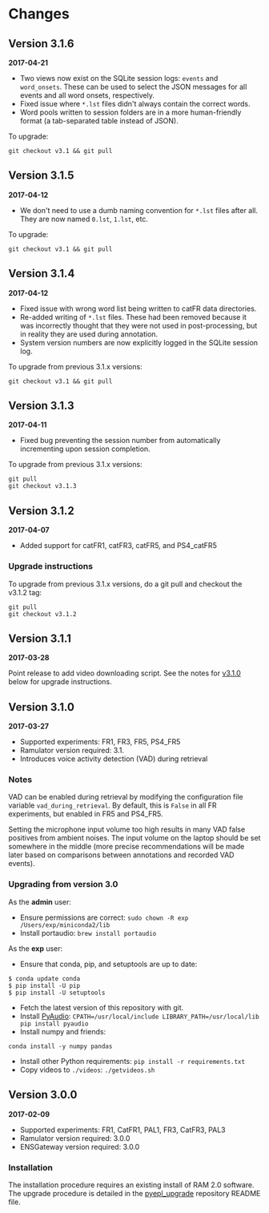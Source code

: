 # Changes

## Version 3.1.6

**2017-04-21**

* Two views now exist on the SQLite session logs: `events` and `word_onsets`.
  These can be used to select the JSON messages for all events and all word
  onsets, respectively.
* Fixed issue where `*.lst` files didn't always contain the correct words.
* Word pools written to session folders are in a more human-friendly format (a
  tab-separated table instead of JSON).
  
To upgrade:

```
git checkout v3.1 && git pull
```

## Version 3.1.5

**2017-04-12**

* We don't need to use a dumb naming convention for `*.lst` files after all.
  They are now named `0.lst`, `1.lst`, etc.
   
To upgrade:

```
git checkout v3.1 && git pull
```

## Version 3.1.4

**2017-04-12**

* Fixed issue with wrong word list being written to catFR data directories.
* Re-added writing of `*.lst` files. These had been removed because it was
  incorrectly thought that they were not used in post-processing, but in reality
  they are used during annotation.
* System version numbers are now explicitly logged in the SQLite session log.
  
To upgrade from previous 3.1.x versions:

```
git checkout v3.1 && git pull
```

## Version 3.1.3

**2017-04-11**

* Fixed bug preventing the session number from automatically incrementing upon
  session completion.
  
To upgrade from previous 3.1.x versions:

```
git pull
git checkout v3.1.3
```

## Version 3.1.2

**2017-04-07**

* Added support for catFR1, catFR3, catFR5, and PS4_catFR5

### Upgrade instructions

To upgrade from previous 3.1.x versions, do a git pull and checkout the
v3.1.2 tag:

```
git pull
git checkout v3.1.2
```

## Version 3.1.1

**2017-03-28**

Point release to add video downloading script. See the notes for
[v3.1.0](#version-310) below for upgrade instructions.

## Version 3.1.0

**2017-03-27**

* Supported experiments: FR1, FR3, FR5, PS4_FR5
* Ramulator version required: 3.1.
* Introduces voice activity detection (VAD) during retrieval

### Notes

VAD can be enabled during retrieval by modifying the configuration file variable
`vad_during_retrieval`. By default, this is `False` in all FR experiments, but
enabled in FR5 and PS4_FR5.

Setting the microphone input volume too high results in many VAD false positives
from ambient noises. The input volume on the laptop should be set somewhere in
the middle (more precise recommendations will be made later based on comparisons
between annotations and recorded VAD events).

### Upgrading from version 3.0

As the **admin** user:

* Ensure permissions are correct: `sudo chown -R exp /Users/exp/miniconda2/lib`
* Install portaudio: `brew install portaudio`

As the **exp** user:

* Ensure that conda, pip, and setuptools are up to date:

```
$ conda update conda
$ pip install -U pip
$ pip install -U setuptools
```

* Fetch the latest version of this repository with git.
* Install [PyAudio][]: `CPATH=/usr/local/include LIBRARY_PATH=/usr/local/lib pip install pyaudio`
* Install numpy and friends:

```
conda install -y numpy pandas
```

* Install other Python requirements: `pip install -r requirements.txt`
* Copy videos to `./videos`: `./getvideos.sh`

[PyAudio]: https://people.csail.mit.edu/hubert/pyaudio/

## Version 3.0.0

**2017-02-09**

* Supported experiments: FR1, CatFR1, PAL1, FR3, CatFR3, PAL3
* Ramulator version required: 3.0.0
* ENSGateway version required: 3.0.0

### Installation

The installation procedure requires an existing install of RAM 2.0 software. The
upgrade procedure is detailed in the [pyepl_upgrade][] repository README file.

[pyepl_upgrade]: https://github.com/ramdarpaprojectorg/pyepl_upgrade
